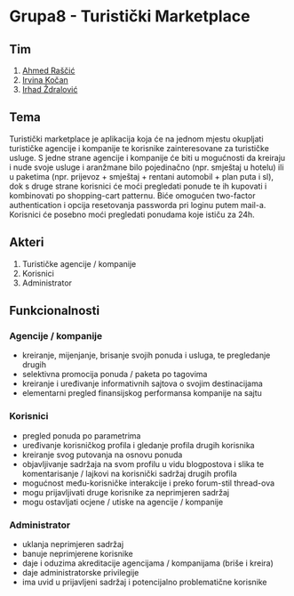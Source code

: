 # Grupa8 - Turistički Marketplace

## Tim

1. [Ahmed Raščić](https://github.com/arascic1)
2. [Irvina Kočan](https://github.com/irvinakocan)
3. [Irhad Ždralović](https://github.com/izdralovic1)

## Tema

Turistički marketplace je aplikacija koja će na jednom mjestu okupljati turističke agencije i kompanije te korisnike zainteresovane za turističke usluge. 
S jedne strane agencije i kompanije će biti u mogućnosti da kreiraju i nude svoje usluge i aranžmane bilo pojedinačno (npr. smještaj u hotelu) ili u paketima 
(npr. prijevoz + smještaj + rentani automobil + plan puta i sl), dok s druge strane korisnici će moći pregledati ponude te ih kupovati i kombinovati po 
shopping-cart patternu. Biće omogućen two-factor authentication i opcija resetovanja passworda pri loginu putem mail-a. 
Korisnici će posebno moći pregledati ponudama koje ističu za 24h. 

## Akteri

1. Turističke agencije / kompanije
2. Korisnici
3. Administrator

## Funkcionalnosti

### Agencije / kompanije

- kreiranje, mijenjanje, brisanje svojih ponuda i usluga, te pregledanje drugih
- selektivna promocija ponuda / paketa po tagovima
- kreiranje i uređivanje informativnih sajtova o svojim destinacijama
- elementarni pregled finansijskog performansa kompanije na sajtu

### Korisnici

- pregled ponuda po parametrima
- uređivanje korisničkog profila i gledanje profila drugih korisnika
- kreiranje svog putovanja na osnovu ponuda
- objavljivanje sadržaja na svom profilu u vidu blogpostova i slika te komentarisanje / lajkovi na korisnički sadržaj drugih profila
- mogućnost među-korisničke interakcije i preko forum-stil thread-ova
- mogu prijavljivati druge korisnike za neprimjeren sadržaj
- mogu ostavljati ocjene / utiske na agencije / kompanije

### Administrator

- uklanja neprimjeren sadržaj
- banuje neprimjerene korisnike
- daje i oduzima akreditacije agencijama / kompanijama (briše i kreira)
- daje administratorske privilegije
- ima uvid u prijavljeni sadržaj i potencijalno problematične korisnike
